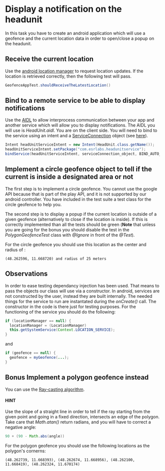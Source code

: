 # Display a notification on the headunit

In this task you have to create an android application which will use a geofence and the current location data in order to open/close a popup on the headunit.

## Receive the current location 

Use the [android location manager](http://developer.android.com/reference/android/location/LocationManager.html) to request location updates. If the location is retrieved correctly, then the following test will pass.

```java
GeofenceAppTest.shouldReceiveTheLatestLocation()
```

## Bind to a remote service to be able to display notifications

Use the [AIDL](http://developer.android.com/guide/components/aidl.html) to allow interprocess communication between your app and another service which will allow you to display notifications. The AIDL you will use is *HeadUnit.aidl*. You are on the client side. You will need to bind to the service using an intent and a [ServiceConnection](http://developer.android.com/reference/android/content/ServiceConnection.html) object (see [here](http://developer.android.com/guide/components/aidl.html#Expose)).

```java
Intent headUnitServiceIntent = new Intent(HeadUnit.class.getName());
headUnitServiceIntent.setPackage("com.esrlabs.headunitservice");
bindService(headUnitServiceIntent, serviceConnection_object, BIND_AUTO_CREATE);
```

## Implement a circle geofence object to tell if the current is inside a designated area or not

The first step is to implement a circle geofence. You cannot use the google API because that is part of the play API, and it is not supported by our android controller. You have included in the test suite a test class for the circle geofence to help you.

The second step is to display a popup if the current location is outside of a given geofence (alternatively to close if the location is inside). If this is correctly implemented than all the tests should be green (**Note** that unless you are going for the bonus you should disable the test in the *PolygonGeofenceTest* class with *@Ignore* in front of the *@Test*).

For the circle geofence you should use this location as the center and radius of : 

    (48.262596, 11.668720) and radius of 25 meters


## Observations

In order to ease testing dependancy injection has been used. That means to pass the objects our class will use via a constructor. In android, services are not constructed by the user, instead they are built internally. The needed things for the service to run are instantated during the *onCreate()* call. The constructor in the code is there just for testing purposes. For the functioning of the service you should do the following:

```java
if (locationManager == null) {
  locationManager = (LocationManager)
  this.getSystemService(Context.LOCATION_SERVICE);
}
```
and
```java
if (geofence == null) {
  geofence = myGeofence(...);
}
```



## **Bonus** Implement a polygon geofence instead 

You can use the [Ray-casting algorithm](https://en.wikipedia.org/wiki/Point_in_polygon).

#### HINT

Use the slope of a straight line in order to tell if the ray starting from the given point and going in a fixed direction, intersects an edge of the polygon. Take care that *Math.atan()* return radians, and you will have to correct a negative angle:

```java
90 + (90 - Math.abs(angle))
```

For the polygon geofence you should use the following locations as the polygon's cornerns:

    (48.262739, 11.668393), (48.262674, 11.668956), (48.262100, 11.668419), (48.262324, 11.670174)


